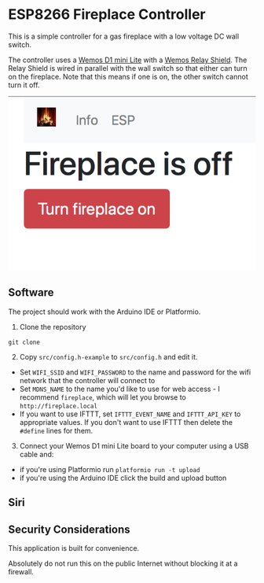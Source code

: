 # ESP8266 Fireplace Controller

This is a simple controller for a gas fireplace with a low voltage DC wall switch.

The controller uses a [Wemos D1 mini Lite](https://wiki.wemos.cc/products:d1:d1_mini_lite) with a [Wemos Relay Shield](https://wiki.wemos.cc/products:d1_mini_shields:relay_shield). The Relay Shield is wired in parallel with the wall switch so that either can turn on the fireplace. Note that this means if one is on, the other switch cannot turn it off.

![Fireplace controller web UI](/doc/images/web-ui.png?raw=true)

## Software

The project should work with the Arduino IDE or Platformio.

1. Clone the repository
```
git clone
```
2. Copy `src/config.h-example` to `src/config.h` and edit it.
- Set `WIFI_SSID` and `WIFI_PASSWORD` to the name and password for the wifi network that the controller will connect to
- Set `MDNS_NAME` to the name you'd like to use for web access - I recommend `fireplace`, which will let you browse to `http://fireplace.local`
- If you want to use IFTTT, set `IFTTT_EVENT_NAME` and `IFTTT_API_KEY` to appropriate values. If you don't want to use IFTTT then delete the `#define` lines for them.

3. Connect your Wemos D1 mini Lite board to your computer using a USB cable and:
- if you're using Platformio run `platformio run -t upload`
- if you're using the Arduino IDE click the build and upload button

## Siri

## Security Considerations

This application is built for convenience.

Absolutely do not run this on the public Internet without blocking it at a firewall.
